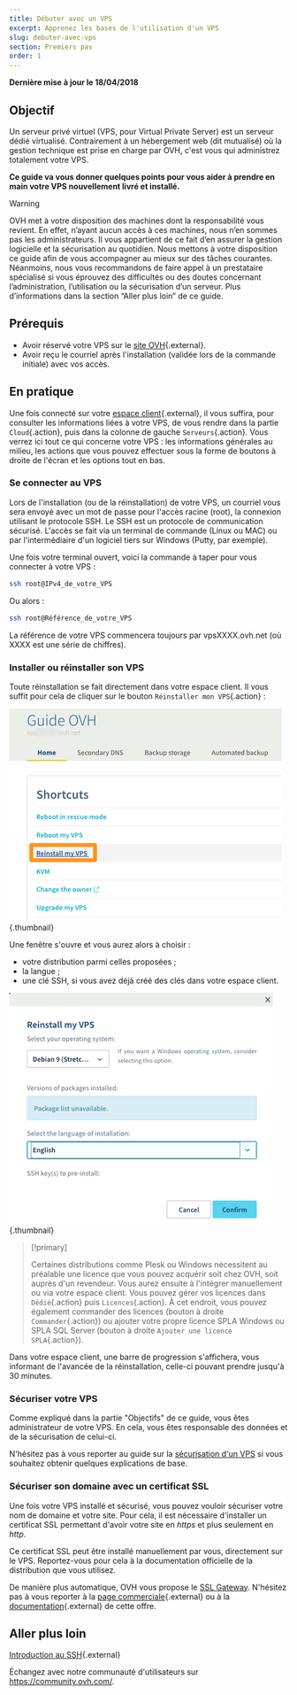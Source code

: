 ```yaml
---
title: Débuter avec un VPS
excerpt: Apprenez les bases de l'utilisation d'un VPS
slug: debuter-avec-vps
section: Premiers pas
order: 1
---
```


**Dernière mise à jour le 18/04/2018**
 
## Objectif

Un serveur privé virtuel (VPS, pour Virtual Private Server) est un serveur dédié virtualisé. Contrairement à un hébergement web (dit mutualisé) où la gestion technique est prise en charge par OVH, c'est vous qui administrez totalement votre VPS.

**Ce guide va vous donner quelques points pour vous aider à prendre en main votre VPS nouvellement livré et installé.**


> [!warning]
>
> OVH met à votre disposition des machines dont la responsabilité vous revient. En effet, n’ayant aucun accès à ces machines, nous n’en sommes pas les administrateurs. Il vous appartient de ce fait d’en assurer la gestion logicielle et la sécurisation au quotidien. Nous mettons à votre disposition ce guide afin de vous accompagner au mieux sur des tâches courantes. Néanmoins, nous vous recommandons de faire appel à un prestataire spécialisé si vous éprouvez des difficultés ou des doutes concernant l’administration, l’utilisation ou la sécurisation d’un serveur. Plus d’informations dans la section “Aller plus loin” de ce guide.
> 


## Prérequis

- Avoir réservé votre VPS sur le [site OVH](https://www.ovh.com/ca/fr/vps/){.external}.
- Avoir reçu le courriel après l'installation (validée lors de la commande initiale) avec vos accès.


## En pratique

Une fois connecté sur votre [espace client](https://ca.ovh.com/auth){.external}, il vous suffira, pour consulter les informations liées à votre VPS, de vous rendre dans la partie `Cloud`{.action}, puis dans la colonne de gauche `Serveurs`{.action}. Vous verrez ici tout ce qui concerne votre VPS : les informations générales au milieu, les actions que vous pouvez effectuer sous la forme de boutons à droite de l'écran et les options tout en bas.

### Se connecter au VPS

Lors de l'installation (ou de la réinstallation) de votre VPS, un courriel vous sera envoyé avec un mot de passe pour l'accès racine (root), la connexion utilisant le protocole SSH. Le SSH est un protocole de communication sécurisé. L'accès se fait via un terminal de commande (Linux ou MAC) ou par l'intermédiaire d'un logiciel tiers sur Windows (Putty, par exemple).

Une fois votre terminal ouvert, voici la commande à taper pour vous connecter à votre VPS :

```sh
ssh root@IPv4_de_votre_VPS
```

Ou alors :

```sh
ssh root@Référence_de_votre_VPS
```

La référence de votre VPS commencera toujours par vpsXXXX.ovh.net (où XXXX est une série de chiffres).


### Installer ou réinstaller son VPS

Toute réinstallation se fait directement dans votre espace client. Il vous suffit pour cela de cliquer sur le bouton `Réinstaller mon VPS`{.action} :

![Réinstallation du VPS](images/reinstall_manager.png){.thumbnail}

Une fenêtre s'ouvre et vous aurez alors à choisir :

- votre distribution parmi celles proposées ;
- la langue ;
- une clé SSH, si vous avez déjà créé des clés dans votre espace client.


![Menu de choix pour la réinstallation](images/reinstall_menu.png){.thumbnail}

> [!primary]
>
> Certaines distributions comme Plesk ou Windows nécessitent au préalable une licence que vous pouvez acquérir soit chez OVH, soit auprès d'un revendeur. Vous aurez ensuite à l'intégrer manuellement ou via votre espace client. Vous pouvez gérer vos licences dans `Dédié`{.action} puis `Licences`{.action}.
À cet endroit, vous pouvez également commander des licences (bouton à droite `Commander`{.action}) ou ajouter votre propre licence SPLA Windows ou SPLA SQL Server (bouton à droite `Ajouter une licence SPLA`{.action}).
> 

Dans votre espace client, une barre de progression s'affichera, vous informant de l'avancée de la réinstallation, celle-ci pouvant prendre jusqu'à 30 minutes.

### Sécuriser votre VPS

Comme expliqué dans la partie "Objectifs" de ce guide, vous êtes administrateur de votre VPS. En cela, vous êtes responsable des données et de la sécurisation de celui-ci.

N'hésitez pas à vous reporter au guide sur la [sécurisation d'un VPS](https://docs.ovh.com/fr/vps/conseils-securisation-vps/) si vous souhaitez obtenir quelques explications de base.


### Sécuriser son domaine avec un certificat SSL

Une fois votre VPS installé et sécurisé, vous pouvez vouloir sécuriser votre nom de domaine et votre site. Pour cela, il est nécessaire d'installer un certificat SSL permettant d'avoir votre site en *https* et plus seulement en *http*.

Ce certificat SSL peut être installé manuellement par vous, directement sur le VPS. Reportez-vous pour cela à la documentation officielle de la distribution que vous utilisez.

De manière plus automatique, OVH vous propose le [SSL Gateway](https://www.ovh.com/fr/ssl-gateway/). N'hésitez pas à vous reporter à la [page commerciale](https://www.ovh.com/fr/ssl-gateway/){.external} ou à la [documentation](https://docs.ovh.com/fr/ssl-gateway/){.external} de cette offre.

## Aller plus loin

[Introduction au SSH](https://docs.ovh.com/ca/fr/dedicated/ssh-introduction/){.external}

Échangez avec notre communauté d'utilisateurs sur <https://community.ovh.com/>.